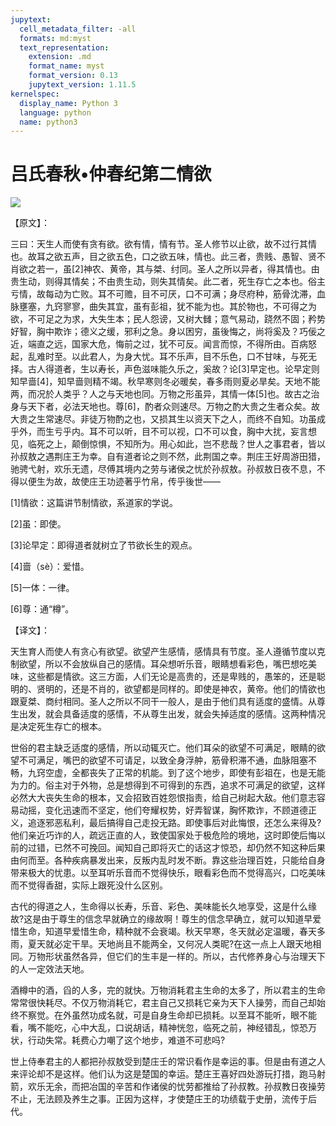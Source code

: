 ```yaml
---
jupytext:
  cell_metadata_filter: -all
  formats: md:myst
  text_representation:
    extension: .md
    format_name: myst
    format_version: 0.13
    jupytext_version: 1.11.5
kernelspec:
  display_name: Python 3
  language: python
  name: python3
---
```

# 吕氏春秋&#8226;仲春纪第二情欲

![](image/cover.jpg)

【原文】：

三曰：天生人而使有贪有欲。欲有情，情有节。圣人修节以止欲，故不过行其情也。故耳之欲五声，目之欲五色，口之欲五味，情也。此三者，贵贱、愚智、贤不肖欲之若一，虽[2]神农、黄帝，其与桀、纣同。圣人之所以异者，得其情也。由贵生动，则得其情矣；不由贵生动，则失其情矣。此二者，死生存亡之本也。俗主亏情，故每动为亡败。耳不可赡，目不可厌，口不可满；身尽府种，筋骨沈滞，血脉壅塞，九窍寥寥，曲失其宜，虽有彭祖，犹不能为也。其於物也，不可得之为欲，不可足之为求，大失生本；民人怨谤，又树大雠；意气易动，跷然不固；矜势好智，胸中欺诈；德义之缓，邪利之急。身以困穷，虽後悔之，尚将奚及？巧佞之近，端直之远，国家大危，悔前之过，犹不可反。闻言而惊，不得所由。百病怒起，乱难时至。以此君人，为身大忧。耳不乐声，目不乐色，口不甘味，与死无择。古人得道者，生以寿长，声色滋味能久乐之，奚故？论[3]早定也。论早定则知早啬[4]，知早啬则精不竭。秋早寒则冬必暖矣，春多雨则夏必旱矣。天地不能两，而况於人类乎？人之与天地也同。万物之形虽异，其情一体[5]也。故古之治身与天下者，必法天地也。尊[6]，酌者众则速尽。万物之酌大贵之生者众矣。故大贵之生常速尽。非徒万物酌之也，又损其生以资天下之人，而终不自知。功虽成乎外，而生亏乎内。耳不可以听，目不可以视，口不可以食，胸中大扰，妄言想见，临死之上，颠倒惊惧，不知所为。用心如此，岂不悲哉？世人之事君者，皆以孙叔敖之遇荆庄王为幸。自有道者论之则不然，此荆国之幸。荆庄王好周游田猎，驰骋弋射，欢乐无遗，尽傅其境内之劳与诸侯之忧於孙叔敖。孙叔敖日夜不息，不得以便生为故，故使庄王功迹著乎竹帛，传乎後世——

[1]情欲：这篇讲节制情欲，系道家的学说。

[2]虽：即使。

[3]论早定：即得道者就树立了节欲长生的观点。

[4]啬（sè）：爱惜。

[5]一体：一律。

[6]尊：通“樽”。

【译文】：

天生育人而使人有贪心有欲望。欲望产生感情，感情具有节度。圣人遵循节度以克制欲望，所以不会放纵自己的感情。耳朵想听乐音，眼睛想看彩色，嘴巴想吃美味，这些都是情欲。这三方面，人们无论是高贵的，还是卑贱的，愚笨的，还是聪明的、贤明的，还是不肖的，欲望都是同样的。即使是神农，黄帝。他们的情欲也跟夏桀、商纣相同。圣人之所以不同干一般人，是由于他们具有适度的盛情。从尊生出发，就会具备适度的感情，不从尊生出发，就会失掉适度的感情。这两种情况是决定死生存亡的根本。

世俗的君主缺乏适度的感情，所以动辄灭亡。他们耳朵的欲望不可满足，眼睛的欲望不可满足，嘴巴的欲望不可请足，以致全身浮舯，筋骨积滞不通，血脉阻塞不畅，九窍空虚，全都丧失了正常的机能。到了这个地步，即使有彭祖在，也是无能为力的。俗主对于外物，总是想得到不可得到的东西，追求不可满足的欲望，这样必然大大丧失生命的根本，又会招致百姓怨恨指责，给自己树起大敌。他们意志容易动摇，变化迅速而不坚定，他们夸耀权势，好弄智谋，胸怀欺诈，不顾道德正义，追逐邪恶私利，最后搞得自己走投无路。即使事后对此悔恨，还怎么来得及?他们亲近巧诈的人，疏远正直的人，致使国家处于极危险的境地，这时即使后悔以前的过错，已然不可挽回。闻知自己即将灭亡的话这才惊恐，却仍然不知这种后果由何而至。各种疾病暴发出来，反叛内乱时发不断。靠这些治理百姓，只能给自身带来极大的忧患。以至耳听乐音而不觉得快乐，眼看彩色而不觉得高兴，口吃美味而不觉得香甜，实际上跟死没什么区别。

古代的得道之人，生命得以长寿，乐音、彩色、美味能长久地享受，这是什么缘故?这是由于尊生的信念早就确立的缘故啊！尊生的信念早确立，就可以知道早爱惜生命，知道早爱惜生命，精种就不会衰竭。秋天早寒，冬天就必定温暖，春天多雨，夏天就必定干旱。天地尚且不能两全，又何况人类昵?在这一点上人跟天地相同。万物形状虽然各异，但它们的生丰是一样的。所以，古代修养身心与治理天下的人一定效法天地。

酒樽中的酒，舀的人多，完的就快。万物消耗君主生命的太多了，所以君主的生命常常很快耗尽。不仅万物消耗它，君主自己又损耗它亲为天下人操劳，而自己却始终不察觉。在外虽然功成名就，可是自身生命却已损耗。以至耳不能听，眼不能看，嘴不能吃，心中大乱，口说胡话，精神恍忽，临死之前，神经错乱，惊恐万状，行动失常。耗费心力嘲了这个地步，难道不可悲吗?

世上侍奉君主的人都把孙叔敖受到楚庄壬的常识看作是幸运的事。但是由有道之人来评论却不是这样。他们认为这是楚国的幸运。楚庄王喜好四处游玩打措，跑马射箭，欢乐无余，而把冶国的辛苦和作诸侯的忧劳都推给了孙叔教。孙叔教日夜操劳不止，无法顾及养生之事。正因为这样，才使楚庄王的功绩载于史册，流传于后代。



